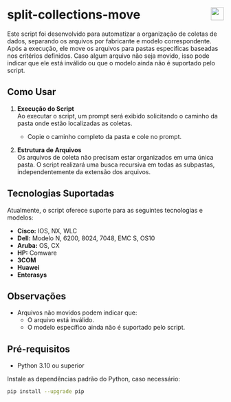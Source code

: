 # split-collections-move <a href="https://skillicons.dev"> <img width="30px" align="right" src="https://skillicons.dev/icons?i=python" /> </a>

Este script foi desenvolvido para automatizar a organização de coletas de dados, separando os arquivos por fabricante e modelo correspondente. Após a execução, ele move os arquivos para pastas específicas baseadas nos critérios definidos. Caso algum arquivo não seja movido, isso pode indicar que ele está inválido ou que o modelo ainda não é suportado pelo script.

## **Como Usar**

1. **Execução do Script**  
   Ao executar o script, um prompt será exibido solicitando o caminho da pasta onde estão localizadas as coletas.  
   - Copie o caminho completo da pasta e cole no prompt.

2. **Estrutura de Arquivos**  
   Os arquivos de coleta não precisam estar organizados em uma única pasta. O script realizará uma busca recursiva em todas as subpastas, independentemente da extensão dos arquivos.

## **Tecnologias Suportadas**

Atualmente, o script oferece suporte para as seguintes tecnologias e modelos:

- **Cisco:** IOS, NX, WLC  
- **Dell:** Modelo N, 6200, 8024, 7048, EMC S, OS10  
- **Aruba:** OS, CX  
- **HP:** Comware  
- **3COM**  
- **Huawei**  
- **Enterasys**

## **Observações**
- Arquivos não movidos podem indicar que:  
  - O arquivo está inválido.  
  - O modelo específico ainda não é suportado pelo script.
## Pré-requisitos

- Python 3.10 ou superior

Instale as dependências padrão do Python, caso necessário:

```bash
pip install --upgrade pip
